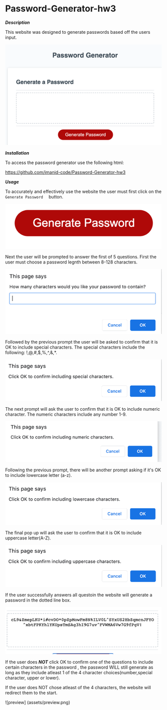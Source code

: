 # Password-Generator-hw3

***Description***

This website was designed to generate passwords based off the users input. 

![preview](assets/preview.png)

***Installation***

To access the password generator use the following html: 

https://github.com/imanid-code/Password-Generator-hw3


***Usage***

To accurately and effectively use the website the user must first click on the ```Generate Password  ``` button.

![generatebutton](assets/button.png)

Next the user will be prompted to answer the first of 5 questions. First the user must choose a password legnth between 8-128 characters. 

![prompt1](assets/prompt1.png)

Followed by the previous prompt the user will be asked to confirm that it is OK to include special characters. The special characters include the following: !,@,#,$,%,^,&,*. 

![confirm](assets/confirm1.png)


The next prompt will ask the user to confirm that it is OK to include numeric character. The numeric characters include any number 1-9. 

![confirm](assets/confirm2.png)

Following the previous prompt,  there will be another prompt asking if it's OK to include lowercase letter (a-z). 

![confirm](assets/confirm3.png)

The final pop up will ask the user to confirm that it is OK to include  uppercase letter(A-Z).

![confirm](assets/confirm4.png)

If the user successfully answers all questoin the website will generate a password in the dotted line box. 

![confirm](assets/final.png)

If  the user does ***NOT*** click OK to confirm one of the questions to include certain characters in the password , the password WILL still generate as long as they include atleast 1 of the 4 character choices(number,special character, upper or lower). 

If the user does NOT chose atleast of the 4 characters, the website will redirect them to the start. 

![preview] (assets/preview.png)

